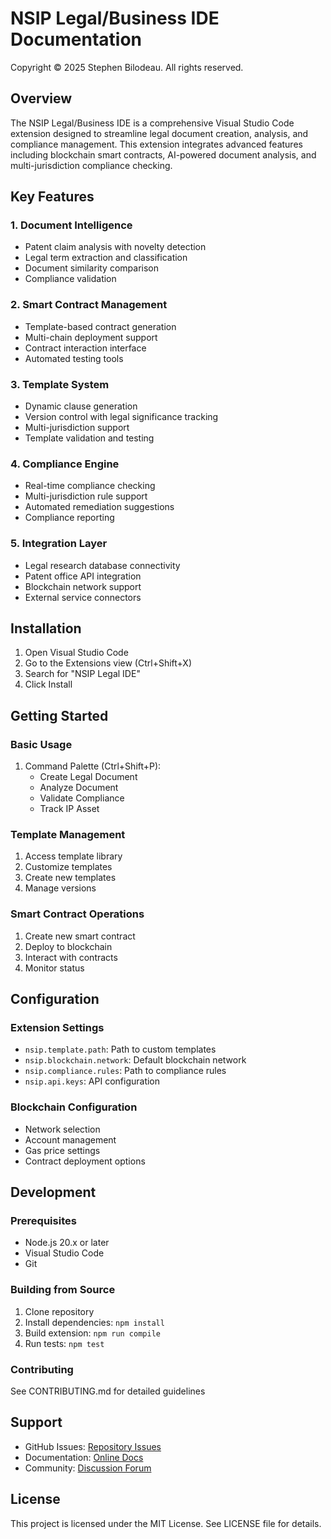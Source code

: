 # NSIP Legal/Business IDE Documentation

Copyright © 2025 Stephen Bilodeau. All rights reserved.

## Overview

The NSIP Legal/Business IDE is a comprehensive Visual Studio Code extension designed to streamline legal document creation, analysis, and compliance management. This extension integrates advanced features including blockchain smart contracts, AI-powered document analysis, and multi-jurisdiction compliance checking.

## Key Features

### 1. Document Intelligence
- Patent claim analysis with novelty detection
- Legal term extraction and classification
- Document similarity comparison
- Compliance validation

### 2. Smart Contract Management
- Template-based contract generation
- Multi-chain deployment support
- Contract interaction interface
- Automated testing tools

### 3. Template System
- Dynamic clause generation
- Version control with legal significance tracking
- Multi-jurisdiction support
- Template validation and testing

### 4. Compliance Engine
- Real-time compliance checking
- Multi-jurisdiction rule support
- Automated remediation suggestions
- Compliance reporting

### 5. Integration Layer
- Legal research database connectivity
- Patent office API integration
- Blockchain network support
- External service connectors

## Installation

1. Open Visual Studio Code
2. Go to the Extensions view (Ctrl+Shift+X)
3. Search for "NSIP Legal IDE"
4. Click Install

## Getting Started

### Basic Usage
1. Command Palette (Ctrl+Shift+P):
   - Create Legal Document
   - Analyze Document
   - Validate Compliance
   - Track IP Asset

### Template Management
1. Access template library
2. Customize templates
3. Create new templates
4. Manage versions

### Smart Contract Operations
1. Create new smart contract
2. Deploy to blockchain
3. Interact with contracts
4. Monitor status

## Configuration

### Extension Settings
- `nsip.template.path`: Path to custom templates
- `nsip.blockchain.network`: Default blockchain network
- `nsip.compliance.rules`: Path to compliance rules
- `nsip.api.keys`: API configuration

### Blockchain Configuration
- Network selection
- Account management
- Gas price settings
- Contract deployment options

## Development

### Prerequisites
- Node.js 20.x or later
- Visual Studio Code
- Git

### Building from Source
1. Clone repository
2. Install dependencies: `npm install`
3. Build extension: `npm run compile`
4. Run tests: `npm test`

### Contributing
See CONTRIBUTING.md for detailed guidelines

## Support

- GitHub Issues: [Repository Issues](https://github.com/username/nsip-legal-ide/issues)
- Documentation: [Online Docs](https://docs.nsip-legal-ide.com)
- Community: [Discussion Forum](https://forum.nsip-legal-ide.com)

## License

This project is licensed under the MIT License. See LICENSE file for details.
